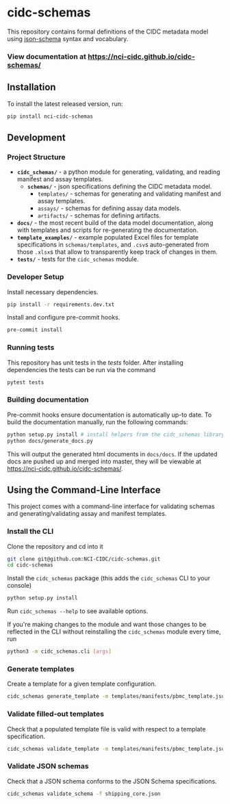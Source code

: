 # cidc-schemas

This repository contains formal definitions of the CIDC metadata model using [json-schema](https://json-schema.org/) syntax and vocabulary.

### View documentation at https://nci-cidc.github.io/cidc-schemas/

## Installation

To install the latest released version, run:

```bash
pip install nci-cidc-schemas
```

## Development

### Project Structure

- **`cidc_schemas/`** - a python module for generating, validating, and reading manifest and assay templates.
  - **`schemas/`** - json specifications defining the CIDC metadata model.
    - `templates/` - schemas for generating and validating manifest and assay templates.
    - `assays/` - schemas for defining assay data models.
    - `artifacts/` - schemas for defining artifacts.
- **`docs/`** - the most recent build of the data model documentation, along with templates and scripts for re-generating the documentation.
- **`template_examples/`** - example populated Excel files for template specifications in `schemas/templates`, and `.csv`s auto-generated from those `.xlsx`s that allow to transparently keep track of changes in them.
- **`tests/`** - tests for the `cidc_schemas` module.

### Developer Setup

Install necessary dependencies.

```bash
pip install -r requirements.dev.txt
```

Install and configure pre-commit hooks.

```bash
pre-commit install
```

### Running tests

This repository has unit tests in the _tests_ folder. After installing dependencies
the tests can be run via the command

```bash
pytest tests
```

### Building documentation

Pre-commit hooks ensure documentation is automatically up-to date. To build the documentation manually, run the following commands:

```bash
python setup.py install # install helpers from the cidc_schemas library
python docs/generate_docs.py
```

This will output the generated html documents in `docs/docs`. If the updated docs are pushed up and merged into master, they will be viewable at https://nci-cidc.github.io/cidc-schemas/.

## Using the Command-Line Interface

This project comes with a command-line interface for validating schemas and generating/validating assay and manifest templates.

### Install the CLI

Clone the repository and cd into it

```bash
git clone git@github.com:NCI-CIDC/cidc-schemas.git
cd cidc-schemas
```

Install the `cidc_schemas` package (this adds the `cidc_schemas` CLI to your console)

```bash
python setup.py install
```

Run `cidc_schemas --help` to see available options.

If you're making changes to the module and want those changes to be reflected in the CLI without reinstalling the `cidc_schemas` module every time, run

```bash
python3 -m cidc_schemas.cli [args]
```

### Generate templates

Create a template for a given template configuration.

```bash
cidc_schemas generate_template -m templates/manifests/pbmc_template.json -o pbmc.xlsx
```

### Validate filled-out templates

Check that a populated template file is valid with respect to a template specification.

```bash
cidc_schemas validate_template -m templates/manifests/pbmc_template.json -x template_examples/pbmc_template.xlsx
```

### Validate JSON schemas

Check that a JSON schema conforms to the JSON Schema specifications.

```bash
cidc_schemas validate_schema -f shipping_core.json
```
